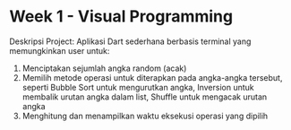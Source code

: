 # Week 1 - Visual Programming
Deskripsi Project: Aplikasi Dart sederhana berbasis terminal yang memungkinkan user untuk:
1. Menciptakan sejumlah angka random (acak)
2. Memilih metode operasi untuk diterapkan pada angka-angka tersebut, seperti Bubble Sort untuk mengurutkan angka, Inversion untuk membalik urutan angka dalam list, Shuffle untuk mengacak urutan angka
3. Menghitung dan menampilkan waktu eksekusi operasi yang dipilih
